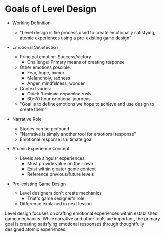 # Goals of Level Design 

* Working Definition
   - "Level design is the process used to create emotionally satisfying, atomic 
     experiences using a pre-existing game design"

* Emotional Satisfaction
   - Principal emotion: Success/victory
       * Challenge: Primary means of creating response
   - Other emotions possible:
       * Fear, hope, humor
       * Melancholy, sadness
       * Anger, mindfulness, wonder
   - Context varies:
       * Quick 3-minute dopamine rush
       * 60-70 hour emotional journeys
   - "Goal is to define emotions we hope to achieve and use design to create them"

* Narrative Role
   - Stories can be profound
   - "Narrative is simply another tool for emotional response"
   - Emotional response is ultimate goal

* Atomic Experience Concept
   - Levels are singular experiences
       * Must provide value on their own
       * Exist within greater game context
       * Reference previous/future levels

* Pre-existing Game Design
   - Level designers don't create mechanics
       * That's game designer's role
   - Difference explained in next lesson

Level design focuses on crafting emotional experiences within established game mechanics. While narrative and other tools are important, the primary goal is creating satisfying emotional responses through thoughtfully designed atomic experiences.